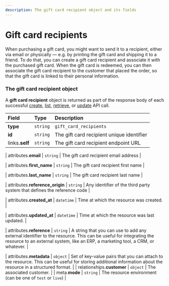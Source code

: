 ```yaml
---
description: The gift card recipient object and its fields
---
```


# Gift card recipients

When purchasing a gift card, you might want to send it to a recipient, either via email or physically — e.g. by printing the gift card and shipping it to a friend. To do that, you can create a gift card recipient and associate it with the purchased gift card. When the gift card is redeemed, you can then associate the gift card recipient to the customer that placed the order, so that the gift card is linked to their personal information.


### The gift card recipient object

A **gift card recipient** object is returned as part of the response body of each successful
[create](https://docs.commercelayer.io/api/resources/gift_card_recipients/create_gift_card_recipient),
[list](https://docs.commercelayer.io/api/resources/gift_card_recipients/list_gift_card_recipients),
[retrieve](https://docs.commercelayer.io/api/resources/gift_card_recipients/retrieve_gift_card_recipient),
or [update](https://docs.commercelayer.io/api/resources/gift_card_recipients/update_gift_card_recipient) API call.

| Field | Type | Description |
| :--- | :--- | :--- |
| **type** | `string` | `gift_card_recipients` |
| **id** | `string` | The gift card recipient unique identifier |
| links.**self** | `string` | The gift card recipient endpoint URL |

| attributes.**email** | `string` | The gift card recipient email address |

| attributes.**first_name** | `string` | The gift card recipient first name |

| attributes.**last_name** | `string` | The gift card recipient last name |

| attributes.**reference_origin** | `string` | Any identifier of the third party system that defines the reference code |

| attributes.**created_at** | `datetime` | Time at which the resource was created. |

| attributes.**updated_at** | `datetime` | Time at which the resource was last updated. |

| attributes.**reference** | `string` | A string that you can use to add any external identifier to the resource. This can be useful for integrating the resource to an external system, like an ERP, a marketing tool, a CRM, or whatever. |

| attributes.**metadata** | `object` | Set of key-value pairs that you can attach to the resource. This can be useful for storing additional information about the resource in a structured format. |
| relationships.**customer** | `object` | The associated customer. |
| meta.**mode** | `string` | The resource environment \(can be one of `test` or `live`\) |
